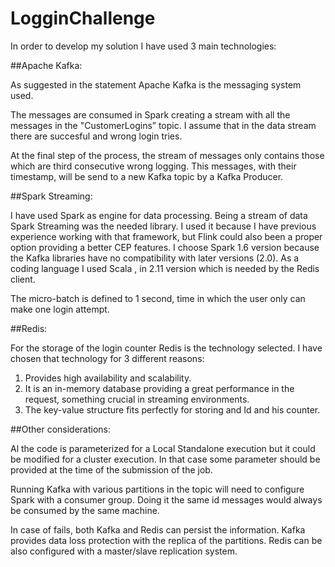 # LogginChallenge


In order to develop my solution I have used 3 main technologies:

##Apache Kafka:

As suggested in the statement Apache Kafka is the messaging system used. 

The messages are consumed in Spark creating a stream with all the messages in the "CustomerLogins” topic. I assume that in the data stream there are 		succesful and wrong login tries.

At the final step of the process, the stream of messages only contains those which are third consecutive wrong logging. This messages, with their timestamp, 		will be send to a new Kafka topic by a Kafka Producer.

##Spark Streaming:

I have used Spark as engine for data processing. Being a stream of data Spark Streaming was the needed library. I used it because I have previous experience 		working with that framework, but Flink could also been a proper option providing a better CEP features.
I choose Spark 1.6 version because the Kafka libraries have no compatibility with later versions (2.0).  As a coding language I used Scala , in 2.11 version 		which is needed by the Redis client. 

The micro-batch is defined to 1 second, time in which the user only can make one login attempt. 

##Redis:

For the storage of the login counter Redis is the technology selected. I have chosen that technology for 3 different reasons:

1. Provides high availability and scalability.
2. It is an in-memory database providing a great performance in the request, something crucial in streaming environments.
3. The key-value structure fits perfectly for storing and Id and his counter.

##Other considerations:

Al the code is parameterized for a Local Standalone execution but it could be modified for a cluster execution. In that case some parameter should be 		provided at the time of the submission of the job.

Running Kafka with various partitions in the topic will need to configure Spark with a consumer group. Doing it the same id messages would always be consumed 		by the same machine.

In case of fails, both Kafka and Redis can persist the information.
Kafka provides data loss protection with the replica of the partitions. Redis can be also configured with a master/slave replication system.
